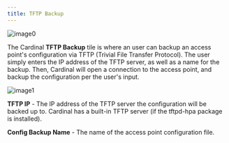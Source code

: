```yaml
---
title: TFTP Backup
---
```


![image0](http://cardinal.mcclunetechnologies.net/wp-content/uploads/2017/10/img_59f61122d8c8a.png)

The Cardinal **TFTP Backup** tile is where an user can backup an access
point's configuration via TFTP (Trivial File Transfer Protocol). The
user simply enters the IP address of the TFTP server, as well as a name
for the backup. Then, Cardinal will open a connection to the access
point, and backup the configuration per the user's input.

![image1](http://cardinal.mcclunetechnologies.net/wp-content/uploads/2017/10/img_59f611a1ed41d.png)

**TFTP IP** - The IP address of the TFTP server the configuration will
be backed up to. Cardinal has a built-in TFTP server (if the tftpd-hpa
package is installed).

**Config Backup Name** - The name of the access point configuration
file.